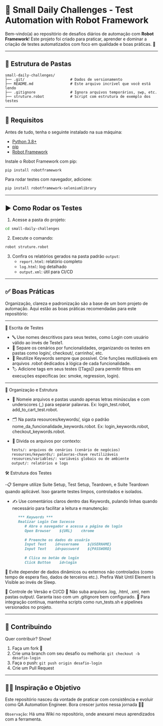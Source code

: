 
# 🧪 Small Daily Challenges - Test Automation with Robot Framework

Bem-vindo(a) ao repositório de desafios diários de automação com **Robot Framework**! Este projeto foi criado para praticar, aprender e dominar a criação de testes automatizados com foco em qualidade e boas práticas. 💪

---

## 📁 Estrutura de Pastas

```
small-daily-challenges/
├── .git/                     # Dados de versionamento
├── README.md                 # Este arquivo incrível que você está lendo
├── .gitignore                # Ignora arquivos temporários, swp, etc.
├── struture.robot            # Script com estrutura de exemplo dos testes
```

---

## 🚀 Requisitos

Antes de tudo, tenha o seguinte instalado na sua máquina:

- [Python 3.8+](https://www.python.org/)
- [pip](https://pip.pypa.io/en/stable/)
- [Robot Framework](https://robotframework.org/)

Instale o Robot Framework com pip:

```bash
pip install robotframework
```

Para rodar testes com navegador, adicione:

```bash
pip install robotframework-seleniumlibrary
```

---

## ▶️ Como Rodar os Testes

1. Acesse a pasta do projeto:

```bash
cd small-daily-challenges
```

2. Execute o comando:

```bash
robot struture.robot
```

3. Confira os relatórios gerados na pasta padrão `output`:
   - `report.html`: relatório completo
   - `log.html`: log detalhado
   - `output.xml`: útil para CI/CD

---

## ✅ Boas Práticas
Organização, clareza e padronização são a base de um bom projeto de automação. Aqui estão as boas práticas recomendadas para este repositório:

---
📄 Escrita de Testes
   - 🔤 Use nomes descritivos para seus testes, como Login com usuário válido ao invés de Teste1.
   - 📂 Separe os cenários por funcionalidades, organizando os testes em pastas como login/, checkout/, carrinho/, etc.
   - 🔁 Reutilize Keywords sempre que possível. Crie funções reutilizáveis em arquivos .robot dedicados à lógica de cada funcionalidade.
   - 🏷️ Adicione tags em seus testes ([Tags]) para permitir filtros em execuções específicas (ex: smoke, regression, login).
---

📐 Organização e Estrutura
   - 📁 Nomeie arquivos e pastas usando apenas letras minúsculas e com underscores (_) para separar palavras. Ex: login_test.robot, add_to_cart_test.robot.

   - 🗂️ Na pasta resources/keywords/, siga o padrão nome_da_funcionalidade_keywords.robot. Ex: login_keywords.robot, checkout_keywords.robot.

   - 🧩 Divida os arquivos por contexto:

```markdown
   tests/: arquivos de cenários (cenário de negócios)
   resources/keywords/: palavras-chave reutilizáveis
   resources/variables/: variáveis globais ou de ambiente
   output/: relatórios e logs
```

🛠️ Estrutura dos Testes

   -📋 Sempre utilize Suite Setup, Test Setup, Teardown, e Suite Teardown quando aplicável. Isso garante testes limpos, controlados e isolados.
   - ✍️ Use comentários claros dentro das Keywords, pulando linhas quando necessário para facilitar a leitura e manutenção:

```markdown
      *** Keywords ***
      Realizar Login Com Sucesso
         # Abre o navegador e acessa a página de login
         Open Browser    ${URL}    chrome
         
         # Preenche os dados do usuário
         Input Text    id=username    ${USERNAME}
         Input Text    id=password    ${PASSWORD}
         
         # Clica no botão de login
         Click Button    id=login
```

🧪 Evite depender de dados dinâmicos ou externos não controlados (como tempo de espera fixo, dados de terceiros etc.). Prefira Wait Until Element Is Visible ao invés de Sleep.

🔄 Controle de Versão e CI/CD
🚫 Não suba arquivos .log, .html, .xml, nem pastas output/. Garanta isso com um .gitignore bem configurado.
🧪 Para integração contínua, mantenha scripts como run_tests.sh e pipelines versionados no projeto.

---

## 🙌 Contribuindo

Quer contribuir? Show!

1. Faça um fork 🍴
2. Crie uma branch com seu desafio ou melhoria: `git checkout -b desafio-login`
3. Faça o push: `git push origin desafio-login`
4. Crie um Pull Request

---

## 🧙‍♂️ Inspiração e Objetivo

Este repositório nasceu da vontade de praticar com consistência e evoluir como QA Automation Engineer. Bora crescer juntos nessa jornada 🚀🔥

```Observação```: Há uma Wiki no repositório, onde anexarei meus aprendizados com a ferramenta.
